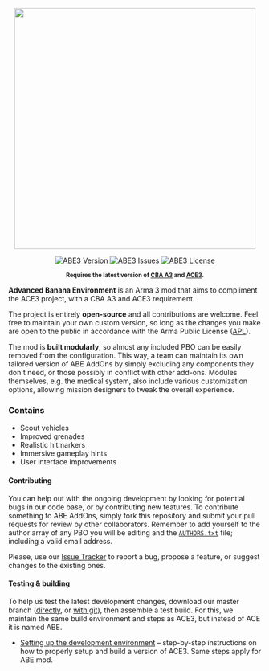 <p align="center">
    <img src="https://github.com/acemod/ABE3/raw/master/extras/assets/abe3_logo.png" width="480">
</p>

<p align="center">
    <a href="https://github.com/acemod/ABE3/releases">
        <img src="https://img.shields.io/badge/Version-1.0.0-blue.svg" alt="ABE3 Version">
    </a>
    <a href="https://github.com/acemod/ABE3/issues">
        <img src="http://img.shields.io/github/issues-raw/acemod/ABE.svg?label=Issues" alt="ABE3 Issues">
    </a>
    <a href="https://github.com/acemod/ABE3/blob/master/LICENSE">
        <img src="http://img.shields.io/badge/License-APL-red.svg" alt="ABE3 License">
    </a>
</p>
<p align="center"><sup><strong>Requires the latest version of <a href="http://www.armaholic.com/page.php?id=18767">CBA A3</a> and <a href="https://github.com/acemod/ACE3/releases/latest">ACE3</a>.</strong></sup></p>

**Advanced Banana Environment** is an Arma 3 mod that aims to compliment the ACE3 project, with a CBA A3 and ACE3 requirement.

The project is entirely **open-source** and all contributions are welcome. Feel free to maintain your own custom version, so long as the changes you make are open to the public in accordance with the Arma Public License ([APL](https://github.com/acemod/ABE3/blob/master/LICENSE)).

The mod is **built modularly**, so almost any included PBO can be easily removed from the configuration. This way, a team can maintain its own tailored version of ABE AddOns by simply excluding any components they don't need, or those possibly in conflict with other add-ons. Modules themselves, e.g. the medical system, also include various customization options, allowing mission designers to tweak the overall experience.

### Contains
* Scout vehicles
* Improved grenades
* Realistic hitmarkers
* Immersive gameplay hints
* User interface improvements

#### Contributing
You can help out with the ongoing development by looking for potential bugs in our code base, or by contributing new features. To contribute something to ABE AddOns, simply fork this repository and submit your pull requests for review by other collaborators. Remember to add yourself to the author array of any PBO you will be editing and the [`AUTHORS.txt`](https://github.com/acemod/ABE3/blob/master/AUTHORS.txt) file; including a valid email address.

Please, use our [Issue Tracker](https://github.com/acemod/ABE3/issues) to report a bug, propose a feature, or suggest changes to the existing ones.

#### Testing & building
To help us test the latest development changes, download our master branch ([directly](https://github.com/acemod/ABE3/archive/master.zip), or [with git](https://help.github.com/articles/fetching-a-remote/)), then assemble a test build.
For this, we maintain the same build environment and steps as ACE3, but instead of ACE it is named ABE.

* [Setting up the development environment](http://ace3mod.com/wiki/development/setting-up-the-development-environment.html) – step-by-step instructions on how to properly setup and build a version of ACE3. Same steps apply for ABE mod.
